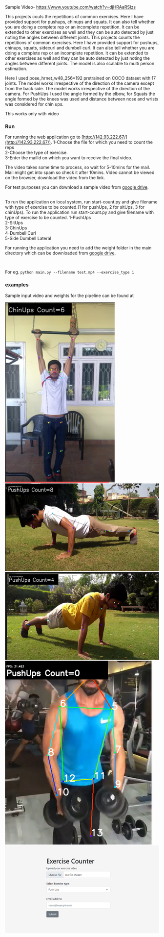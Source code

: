 Sample Video- https://www.youtube.com/watch?v=djHRAaRSIzs


This projects couts the repetitions of common exercises. Here I have provided support for pushups, chinups and squats. It can also tell whether you are doing a complete rep or an incomplete repetition. It can be extended to other exercises as well and they can be auto detected by just noting the angles between different joints.
This projects counts the repetitions of common exercises. Here I have provided support for pushups, chinups, squats, sidecurl and dumbell curl. It can also tell whether you are doing a complete rep or an incomplete repetition. It can be extended to other exercises as well and they can be auto detected by just noting the angles between different joints.
The model is also scalable to multi person estimation.

Here I used pose_hrnet_w48_256*192 pretrained on COCO dataset with 17 joints. 
The model works irrespective of the direction of the camera except from the back side. 
The model works irrespective of the direction of the camera. 
For PushUps I used the angle formed by the elbow, for Squats the angle formed by the knees was used and distance between nose and wrists was considered for chin ups.


This works only with video


### Run

For running the web application go to [http://142.93.222.67/](http://142.93.222.67/). 
1-Choose the file for which you need to count the reps<br/>
2-Choose the type of exercise.<br/>
3-Enter the mailId on which you want to receive the final video.<br/>

The video takes some time to process, so wait for 5-10mins for the mail. Mail might get into spam so check it after 10mins. Video cannot be viewed on the browser, download the video from the link.
<br/>

For test purposes you can download a sample video from [google drive](https://drive.google.com/drive/folders/1GDE8TySO5LBN6doJtW9DvAbtu-av1ivI?usp=sharing). 

<br/>
To run the application on local system, run start-count.py and give filename with type of exercise to be counted.(1 for pushUps, 2 for sitUps, 3 for chinUps). 
To run the application run start-count.py and give filename with type of exercise to be counted.
1-PushUps<br/>
2-SitUps<br/>
3-ChinUps<br/>
4-Dumbell Curl<br/>
5-Side Dumbell Lateral<br/>

For running the application you need to add the weight folder in the main directory which can be downloaded from [google drive](https://drive.google.com/drive/folders/1GDE8TySO5LBN6doJtW9DvAbtu-av1ivI?usp=sharing). 

<br/>

For eg.  ```python main.py --filename test.mp4 --exercise_type 1 ```

### examples

Sample input video and weights for the pipeline can be found at 

<img src="https://github.com/akshatkaush/exercise-count/blob/master/New%20folder/chinups_sample.PNG?raw=true"  >

<img src="https://github.com/akshatkaush/exercise-count/blob/master/New%20folder/push_up_sample.PNG?raw=true" width="568.5" height="286.5">

<img src="https://github.com/akshatkaush/exercise-count/blob/master/New%20folder/push_up_sample2.PNG?raw=true" width="568.5" height="286.5">

<img src="https://github.com/akshatkaush/exercise-count/blob/master/New%20folder/frame.PNG?raw=true">

<img src="https://github.com/akshatkaush/exercise-count/blob/master/New%20folder/websample.PNG?raw=true" width="568.5" height="286.5">

